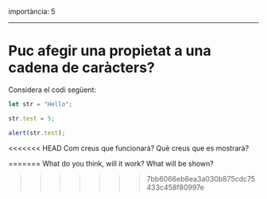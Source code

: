 importància: 5

---

# Puc afegir una propietat a una cadena de caràcters?


Considera el codi següent:

```js
let str = "Hello";

str.test = 5;

alert(str.test);
```

<<<<<<< HEAD
Com creus que funcionarà? Què creus que es mostrarà?

=======
What do you think, will it work? What will be shown?
>>>>>>> 7bb6066eb6ea3a030b875cdc75433c458f80997e

